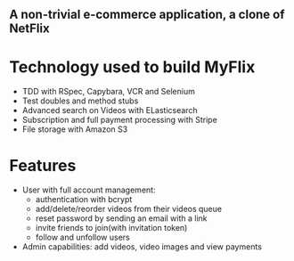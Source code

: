 ## A non-trivial e-commerce application, a clone of NetFlix

# Technology used to build MyFlix
- TDD with RSpec, Capybara, VCR and Selenium
- Test doubles and method stubs
- Advanced search on Videos with ELasticsearch
- Subscription and full payment processing with Stripe
- File storage with Amazon S3

# Features
- User with full account management:
  * authentication with bcrypt
  * add/delete/reorder videos from their videos queue
  * reset password by sending an email with a link
  * invite friends to join(with invitation token)
  * follow and unfollow users 
- Admin capabilities: add videos, video images and view payments 